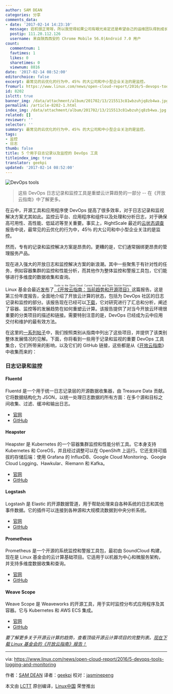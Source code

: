 ```yaml
---
author: SAM DEAN
categories: 分享
comments_data:
- date: '2017-02-14 14:23:10'
  message: 宕机很正常呀，所以我觉得如果公司有眼光肯定还是希望自己的运维团队得到成长和发展;全指望外包是最不靠谱的,第一钱多少是个够，第二核心业务全交给外部团队，人家闹情绪咋办，人是个很复杂的动物,我们认为业务和技术是分开的，其实看过系统分析理论的人都知道，系统分析师就是既懂业务又非常在行技术，把业务抽象成技术罗辑就是这些人干的,一味地外包，将使企业自我数据管理蜕化到婴儿状态，换个角度看就像是你其实是在给人家运维公司当了一次现金搬运工，既然这样我们干嘛不培养自己的运维团队，制定自己的运维团队成长计划，第一提升运
  postip: 111.20.112.126
  username: 来自陕西西安的 Chrome Mobile 56.0|Android 7.0 用户
count:
  commentnum: 1
  favtimes: 1
  likes: 0
  sharetimes: 0
  viewnum: 8816
date: '2017-02-14 08:52:00'
editorchoice: false
excerpt: 最常见的云优化的行为中，45％ 的大公司和中小型企业关注的是监控。
fromurl: https://www.linux.com/news/open-cloud-report/2016/5-devops-tools-logging-and-monitoring
id: 8202
islctt: true
banner_img: /data/attachment/album/201702/13/215513c81wbzuhjq8zb4wa.jpg
permalink: /article-8202-1.html
index_img: /data/attachment/album/201702/13/215513c81wbzuhjq8zb4wa.jpg.thumb.jpg
related: []
reviewer: ''
selector: ''
summary: 最常见的云优化的行为中，45％ 的大公司和中小型企业关注的是监控。
tags:
- 监控
- 日志
thumb: false
title: 5 个用于日志记录以及监控的 DevOps 工具
titleindex_img: true
translator: geekpi
updated: '2017-02-14 08:52:00'
---
```


![DevOps tools](/data/attachment/album/201702/13/215513c81wbzuhjq8zb4wa.jpg "DevOps tools")



> 
> 这些 DevOps 日志记录和监控工具是重塑云计算趋势的一部分 -- 在《开放云指南》中了解更多。
> 
> 
> 


在云中，开源工具和应用程序使 DevOps 提高了很多效率，对于日志记录和监视解决方案尤其如此。监控云平台、应用程序和组件以及处理和分析日志，对于确保高可用性、高性能、低延迟等至关重要。事实上，RightScale 最近的[云状态调查](http://www.rightscale.com/blog/cloud-industry-insights/cloud-computing-trends-2016-state-cloud-survey)报告中说，最常见的云优化的行为中，45％ 的大公司和中小型企业关注的是监控。


然而，专有的记录和监控解决方案是昂贵的。更糟的是，它们通常捆绑更昂贵的管理服务产品。


现在进入强大的开放日志和监控解决方案的新浪潮。其中一些聚焦于有针对性的任务，例如容器集群的监控和性能分析，而其他作为整体监控和警报工具包，它们能够进行多维度的数据收集和查询。


Linux 基金会最近[发布](https://www.linux.com/blog/linux-foundation-issues-2016-guide-open-source-cloud-projects)了[<ruby> 《开放云指南：当前趋势和开源项目》 <rt>  Guide to the Open Cloud: Current Trends and Open Source Projects </rt></ruby>](http://go.linuxfoundation.org/l/6342/2016-10-31/3krbjr?utm_source=press-release&utm_medium=pr&utm_campaign=open-cloud-report-2016)这篇报告。这是第三份年度报告，全面地介绍了开放云计算的状态，包括为 DevOps 社区的日志记录和监控的部分。该报告现在已经可以[下载](http://go.linuxfoundation.org/l/6342/2016-10-31/3krbjr)，它对研究进行了汇总和分析，阐述了容器、监控等的发展趋势在如何重塑云计算。该报告提供了对当今开放云环境很重要的分类项目的描述和链接。需要特别注意的是，DevOps 已经成为云中应用交付和维护的最有效方法。


在这里的[一系列帖子](https://www.linux.com/news/open-cloud-report/2016/guide-open-cloud-state-micro-oses)中，我们按照类别从指南中列出了这些项目，并提供了该类别整体发展情况的见解。下面，你将看到一些用于记录和监视的重要 DevOps 工具集合，它们所带来的影响，以及它们的 GitHub 链接，这些都是从《[开放云指南](http://go.linuxfoundation.org/l/6342/2016-10-31/3krbjr?utm_source=press-release&utm_medium=pr&utm_campaign=open-cloud-report-2016)》中收集而来的：


### 日志记录和监控


#### Fluentd


Fluentd 是一个用于统一日志记录层的开源数据收集器，由 Treasure Data 贡献。它将数据结构化为 JSON，以统一处理日志数据的所有方面：在多个源和目标之间收集、过滤、缓冲和输出日志。


* [官网](http://www.fluentd.org/)
* [GitHub](https://github.com/fluent)


#### Heapster


Heapster 是 Kubernetes 的一个容器集群监控和性能分析工具。它本身支持 Kubernetes 和 CoreOS，并且经过调整可以在 OpenShift 上运行。它还支持可插拔的存储后端：使用 Grafana 的 InfluxDB、Google Cloud Monitoring、Google Cloud Logging、Hawkular、Riemann 和 Kafka。


* [官网](http://blog.kubernetes.io/2015/05/resource-usage-monitoring-kubernetes.html)
* [GitHub](https://github.com/kubernetes/heapster)


#### Logstash


Logstash 是 Elastic 的开源数据管道，用于帮助处理来自各种系统的日志和其他事件数据。它的插件可以连接到各种源和大规模流数据到中央分析系统。


* [官网](https://www.elastic.co/products/logstash)
* [GitHub](https://github.com/elastic/logstash)


#### Prometheus


Prometheus 是一个开源的系统监控和警报工具包，最初由 SoundCloud 构建，现在是 Linux 基金会的云计算基础项目。它适用于以机器为中心和微服务架构，并支持多维度数据收集和查询。


* [官网](https://prometheus.io/)
* [GitHub](https://github.com/prometheus)


#### Weave Scope


Weave Scope 是 Weaveworks 的开源工具，用于实时监控分布式应用程序及其容器。它与 Kubernetes 和 AWS ECS 集成。


* [官网](https://www.weave.works/products/weave-scope/)
* [GitHub](https://github.com/weaveworks/scope)


*要了解更多关于开源云计算的趋势，查看顶级开源云计算项目的完整列表。[现在下载 Linux 基金会的《开放云指南》报告！](http://bit.ly/2eHQOwy)*




---


via: <https://www.linux.com/news/open-cloud-report/2016/5-devops-tools-logging-and-monitoring>


作者：[SAM DEAN](https://www.linux.com/users/sam-dean) 译者：[geekpi](https://github.com/geekpi) 校对：[jasminepeng](https://github.com/jasminepeng)


本文由 [LCTT](https://github.com/LCTT/TranslateProject) 原创编译，[Linux中国](https://linux.cn/) 荣誉推出